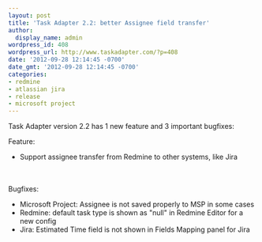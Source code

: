 ```yaml
---
layout: post
title: 'Task Adapter 2.2: better Assignee field transfer'
author:
  display_name: admin
wordpress_id: 408
wordpress_url: http://www.taskadapter.com/?p=408
date: '2012-09-28 12:14:45 -0700'
date_gmt: '2012-09-28 12:14:45 -0700'
categories:
- redmine
- atlassian jira
- release
- microsoft project
---
```

<p>Task Adapter version 2.2 has 1 new feature and 3 important bugfixes:</p>
<p>Feature:</p>
<ul>
<li>Support assignee transfer from Redmine to other systems, like Jira</li><br />
</ul><br />
Bugfixes:</p>
<ul>
<li>Microsoft Project:&nbsp;Assignee is not saved properly to MSP in some cases</li>
<li>Redmine:&nbsp;default task type is shown as "null" in Redmine Editor for a new config</li>
<li>Jira:&nbsp;Estimated Time field is not shown in Fields Mapping panel for Jira</li><br />
</ul></p>
